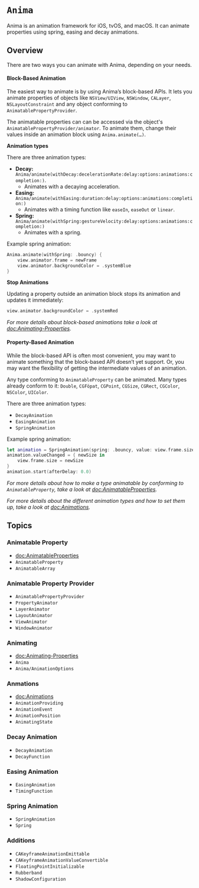 # ``Anima``

Anima is an animation framework for iOS, tvOS, and macOS. It can animate properties using spring, easing and decay animations.

## Overview

There are two ways you can animate with Anima, depending on your needs.

#### Block-Based Animation

The easiest way to animate is by using Anima’s block-based APIs. It lets you animate properties of objects like `NSView/UIView`, `NSWindow`, `CALayer`, `NSLayoutConstraint` and any object conforming to ``AnimatablePropertyProvider``.

The animatable properties can can be accessed via the object's ``AnimatablePropertyProvider/animator``. To animate them, change their values inside an animation block using `Anima.animate(…)`.

**Animation types**

There are three animation types:
- **Decay:** ``Anima/animate(withDecay:decelerationRate:delay:options:animations:completion:)``.
    - Animates with a decaying acceleration.
- **Easing:** ``Anima/animate(withEasing:duration:delay:options:animations:completion:)``
    - Animates with a timing function like `easeIn`, `easeOut` or `linear`.
- **Spring:** ``Anima/animate(withSpring:gestureVelocity:delay:options:animations:completion:)``
    - Animates with a spring.

Example spring animation:
```swift
Anima.animate(withSpring: .bouncy) {
    view.animator.frame = newFrame
    view.animator.backgroundColor = .systemBlue
}
```

**Stop Animations**

Updating a property outside an animation block stops its animation and updates it immediately:

 ```swift
 view.animator.backgroundColor = .systemRed
 ```

*For more details about block-based animations take a look at <doc:Animating-Properties>.*

#### Property-Based Animation

While the block-based API is often most convenient, you may want to animate something that the block-based API doesn’t yet support. Or, you may want the flexibility of getting the intermediate values of an animation.

Any type conforming to ``AnimatableProperty`` can be animated. Many types already conform to it: `Double`, `CGFöpat`, `CGPoint`, `CGSize`, `CGRect`, `CGColor`, `NSColor`, `UIColor`.

There are three animation types:
- ``DecayAnimation``
- ``EasingAnimation``
- ``SpringAnimation``

Example spring animation:
```swift
let animation = SpringAnimation(spring: .bouncy, value: view.frame.size, target: CGSize(width: 500, height: 500))
animation.valueChanged = { newSize in 
    view.frame.size = newSize
}
animation.start(afterDelay: 0.0)
```

*For more details about how to make a type animatable by conforming to `AnimatableProperty`, take a look at <doc:AnimatableProperties>.*

*For more details about the different animation types and how to set them up, take a look at <doc:Animations>.*

## Topics

### Animatable Property

- <doc:AnimatableProperties>
- ``AnimatableProperty``
- ``AnimatableArray``

### Animatable Property Provider

- ``AnimatablePropertyProvider``
- ``PropertyAnimator``
- ``LayerAnimator``
- ``LayoutAnimator``
- ``ViewAnimator``
- ``WindowAnimator``

### Animating

- <doc:Animating-Properties>
- ``Anima``
- ``Anima/AnimationOptions``

### Anmations

- <doc:Animations>
- ``AnimationProviding``
- ``AnimationEvent``
- ``AnimationPosition``
- ``AnimatingState``

### Decay Animation

- ``DecayAnimation``
- ``DecayFunction``

### Easing Animation

- ``EasingAnimation``
- ``TimingFunction``

### Spring Animation

- ``SpringAnimation``
- ``Spring``

### Additions

- ``CAKeyframeAnimationEmittable``
- ``CAKeyframeAnimationValueConvertible``
- ``FloatingPointInitializable``
- ``Rubberband``
- ``ShadowConfiguration``
